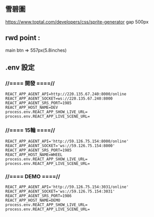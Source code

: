 ## 雪碧圖 
https://www.toptal.com/developers/css/sprite-generator
gap 500px

## rwd point : 
main btn => 557px(5.8inches)



## .env 設定
### //==== 開發 ====//
```
REACT_APP_AGENT_API=http://220.135.67.240:8000/online
REACT_APP_AGENT_SOCKET=ws://220.135.67.240:8000
REACT_APP_AGENT_SRS_PORT=1985
REACT_APP_HOST_NAME=DEV
process.env.REACT_APP_SHOW_LIVE_URL=
process.env.REACT_APP_LIVE_SCENE_URL=
```
### //==== 15輪 ====//
```
REACT_APP_AGENT_API='http://59.126.75.154:8000/online'
REACT_APP_AGENT_SOCKET='ws://59.126.75.154:8000'
REACT_APP_AGENT_SRS_PORT=1985
REACT_APP_HOST_NAME=WHEEL
process.env.REACT_APP_SHOW_LIVE_URL=
process.env.REACT_APP_LIVE_SCENE_URL=
```

### //==== DEMO ====//
```
REACT_APP_AGENT_API='http://59.126.75.154:3031/online'
REACT_APP_AGENT_SOCKET='ws://59.126.75.154:3031'
REACT_APP_AGENT_SRS_PORT=1986
REACT_APP_HOST_NAME=DEMO
process.env.REACT_APP_SHOW_LIVE_URL=
process.env.REACT_APP_LIVE_SCENE_URL=
```



